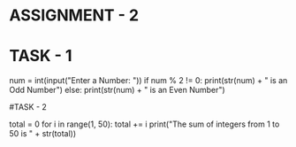 # ASSIGNMENT - 2
# TASK - 1


num = int(input("Enter a Number: "))
if num % 2 != 0:
  print(str(num) + " is an Odd Number")
else:
  print(str(num) + " is an Even Number")

#TASK - 2

total = 0
for i in range(1, 50):
  total += i
print("The sum of integers from 1 to 50 is " + str(total))
